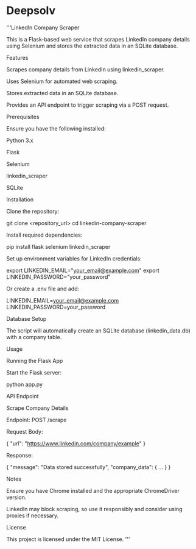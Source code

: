 # Deepsolv
'''LinkedIn Company Scraper

This is a Flask-based web service that scrapes LinkedIn company details using Selenium and stores the extracted data in an SQLite database.

Features

Scrapes company details from LinkedIn using linkedin_scraper.

Uses Selenium for automated web scraping.

Stores extracted data in an SQLite database.

Provides an API endpoint to trigger scraping via a POST request.

Prerequisites

Ensure you have the following installed:

Python 3.x

Flask

Selenium

linkedin_scraper

SQLite

Installation

Clone the repository:

git clone <repository_url>
cd linkedin-company-scraper

Install required dependencies:

pip install flask selenium linkedin_scraper

Set up environment variables for LinkedIn credentials:

export LINKEDIN_EMAIL="your_email@example.com"
export LINKEDIN_PASSWORD="your_password"

Or create a .env file and add:

LINKEDIN_EMAIL=your_email@example.com
LINKEDIN_PASSWORD=your_password

Database Setup

The script will automatically create an SQLite database (linkedin_data.db) with a company table.

Usage

Running the Flask App

Start the Flask server:

python app.py

API Endpoint

Scrape Company Details

Endpoint: POST /scrape

Request Body:

{
  "url": "https://www.linkedin.com/company/example"
}

Response:

{
  "message": "Data stored successfully",
  "company_data": { ... }
}

Notes

Ensure you have Chrome installed and the appropriate ChromeDriver version.

LinkedIn may block scraping, so use it responsibly and consider using proxies if necessary.

License

This project is licensed under the MIT License.
'''
